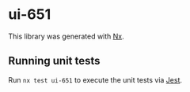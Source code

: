 # ui-651

This library was generated with [Nx](https://nx.dev).

## Running unit tests

Run `nx test ui-651` to execute the unit tests via [Jest](https://jestjs.io).
